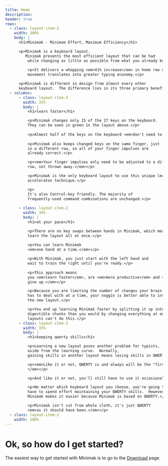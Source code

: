 ```yaml
---
title: Home
description:
header: true
rows:
  - class: layout-item-2
    width: 100%
    body: |
      <h1>Minimak - Minimum Effort, Maximum Efficiency</h1>

      <p>Minimak is a keyboard layout.
         Minimak presents the most efficient layout that can be had
          while changing as little as possible from what you already know.</p>
          
          <p>It delivers a whopping <em>41% increase</em> in home row usage.  That reduction in finger
          movement translates into greater typing economy.</p>

      <p>Minimak is different in design from almost every other
      keyboard layout.  The difference lies in its three primary benefits:</p>
  - columns:
      - class: layout-item-3
        width: 33%
        body: |
          <h1>learn faster</h1>

          <p>Minimak changes only 15 of the 27 keys on the keyboard.
          They can be seen in green in the layout above.</p>
          
          <p>Almost half of the keys on the keyboard <em>don't need to be relearned</em>.</p>
          
          <p>Minimak also keeps changed keys on the same finger, just
          in a different row, so all of your finger impulses are
          already correct.</p>

          <p><em>Your finger impulses only need to be adjusted to a different
          row, not thrown away.</em></p>

          <p>Minimak is the only keyboard layout to use this unique learning
          acceleraton technique.</p>

          <p>
          It's also Control-key friendly. The majority of
          frequently-used command combinations are unchanged.</p>
          
      - class: layout-item-2
        width: 34%
        body: |
          <h1>at your pace</h1>

          <p>There are no key swaps between hands in Minimak, which means you don't have to
          learn the layout all at once.</p>
          
          <p>You can learn Minimak
          <em>one hand at a time.</em></p>

          <p>With Minimak, you just start with the left hand and
          wait to train the right until you're ready.</p>
          
          <p>This approach means
          you <em>learn faster</em>, are <em>more productive</em> and <em>less likely to
          give up.</em></p>

          <p>Because you are limiting the number of changes your brain
          has to deal with at a time, your noggin is better able to integrate
          the new layout.</p>

          <p>You end up learning Minimak faster by splitting it up into
          digestible chunks than you would by changing everything at once.  Other
          layouts can't do this.</p>
      - class: layout-item-3
        width: 33%
        body: |
          <h1>keeping qwerty skills</h1>

          <p>Learning a new layout poses another problem for typists,
          aside from the learning curve.  Normally,
          gaining skills in another layout means losing skills in QWERTY, at least temporarily.</p>

          <p><em>Like it or not, QWERTY is and always will be the "first language" of English typing.
          </em></p>

          <p>And like it or not, you'll still have to use it occasionally.</p>

          <p>No matter which keyboard layout you choose, you're going to
          have to spend effort maintaining your QWERTY skills.  However,
          Minimak makes it easier because Minimak is based on QWERTY.</p>

          <p>Minimak isn't cut from whole cloth, it's just QWERTY
          <em>as it should have been.</em></p>
  - class: layout-item-2
    width: 100%
---
```


# Ok, so how do I get started?

The easiest way to get started with Minimak is to go to the [Download](download) page.
